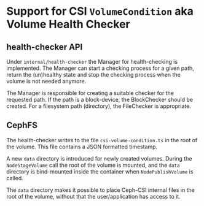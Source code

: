 # Support for CSI `VolumeCondition` aka Volume Health Checker

## health-checker API

Under `internal/health-checker`  the Manager for health-checking is
implemented. The Manager can start a checking process for a given path, return
the (un)healthy state and stop the checking process when the volume is not
needed anymore.

The Manager is responsible for creating a suitable checker for the requested
path. If the path is a block-device, the BlockChecker should be created. For a
filesystem path (directory), the FileChecker is appropriate.

## CephFS

The health-checker writes to the file `csi-volume-condition.ts` in the root of
the volume. This file contains a JSON formatted timestamp.

A new `data` directory is introduced for newly created volumes. During the
`NodeStageVolume` call the root of the volume is mounted, and the `data`
directory is bind-mounted inside the container when `NodePublishVolume` is
called.

The `data` directory makes it possible to place Ceph-CSI internal files in the
root of the volume, without that the user/application has access to it.
